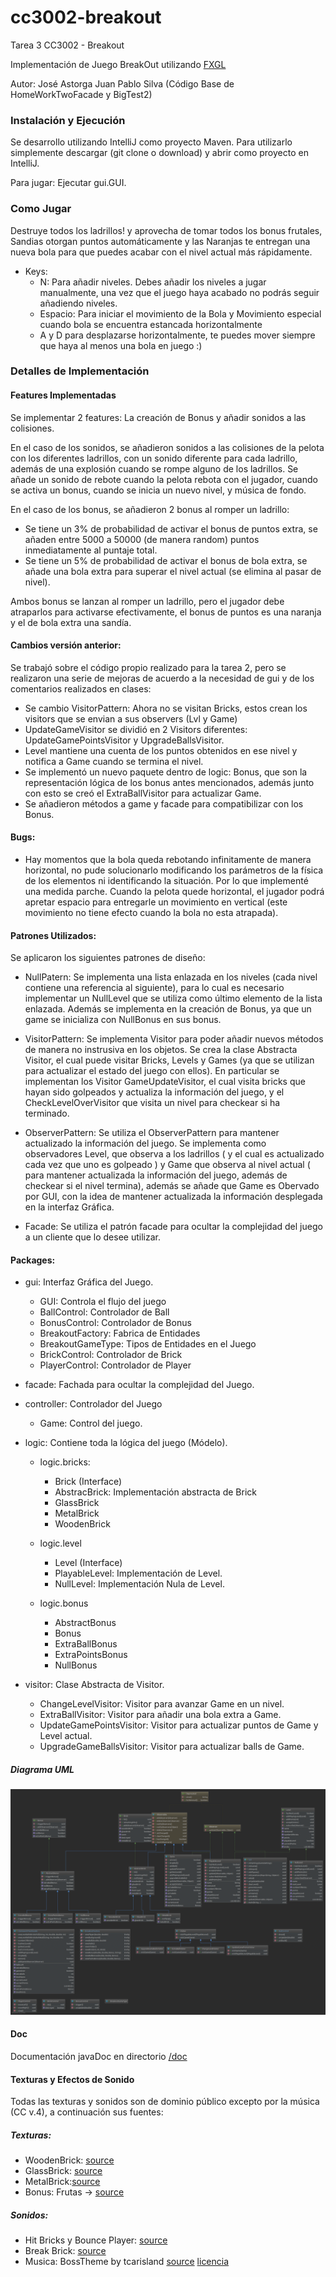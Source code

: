 # cc3002-breakout
Tarea 3 CC3002 - Breakout

Implementación de Juego BreakOut utilizando [FXGL](https://github.com/AlmasB/FXGL)

Autor: José Astorga 
       Juan Pablo Silva (Código Base de HomeWorkTwoFacade y BigTest2)

### Instalación y Ejecución

Se desarrollo utilizando IntelliJ como proyecto Maven. 
Para utilizarlo simplemente descargar (git clone o download) y abrir como proyecto en IntelliJ. 

Para jugar: Ejecutar gui.GUI.

### Como Jugar
Destruye todos los ladrillos! y aprovecha de tomar todos los bonus frutales, Sandias otorgan puntos automáticamente y las Naranjas te entregan una nueva bola para que puedes acabar con el nivel actual más rápidamente.

- Keys:
	- N:  Para añadir niveles. Debes añadir los niveles a jugar manualmente, una vez que el juego haya acabado no podrás seguir añadiendo niveles.
	- Espacio: Para iniciar el movimiento de la Bola y Movimiento especial cuando bola se encuentra estancada horizontalmente
	- A y D para desplazarse horizontalmente, te puedes mover siempre que haya al menos una bola en juego :)
 
### Detalles de Implementación

#### Features Implementadas

Se implementar 2 features: La creación de Bonus y añadir sonidos a las colisiones.

En el caso de los sonidos, se añadieron sonidos a las colisiones de la pelota con los diferentes ladrillos, con un sonido diferente para cada ladrillo, además de una explosión cuando se rompe alguno de los ladrillos. Se añade un sonido de rebote cuando la pelota rebota con el jugador, cuando se activa un bonus, cuando se inicia un nuevo nivel, y música de fondo. 

En el caso de los bonus, se añadieron 2 bonus al romper un ladrillo:
- Se tiene un 3% de probabilidad de activar el bonus de puntos extra, se añaden entre 5000 a 50000 (de manera random) puntos inmediatamente al puntaje total. 
- Se tiene un 5% de probabilidad de activar el bonus de bola extra, se añade una bola extra para superar el nivel actual (se elimina al pasar de nivel).

Ambos bonus se lanzan al romper un ladrillo, pero el jugador debe atraparlos para activarse efectivamente, el bonus de puntos es una naranja y el de bola extra una sandía. 

#### Cambios versión anterior:
Se trabajó sobre el código propio realizado para la tarea 2, pero se realizaron una serie de mejoras de acuerdo a la necesidad de gui y de los comentarios realizados en clases:

- Se cambio VisitorPattern: Ahora no se visitan Bricks, estos crean los visitors que se envian a sus observers (Lvl y Game)
- UpdateGameVisitor se dividió en 2 Visitors diferentes: UpdateGamePointsVisitor y UpgradeBallsVisitor. 
- Level mantiene una cuenta de los puntos obtenidos en ese nivel y notifica a Game cuando se termina el nivel. 
- Se implementó un nuevo paquete dentro de logic: Bonus, que son la representación lógica de los bonus antes mencionados, además junto con esto se creó el ExtraBallVisitor para actualizar Game.
- Se añadieron métodos a game y facade para compatibilizar con los Bonus.

#### Bugs:

- Hay momentos que la bola queda rebotando infinitamente de manera horizontal, no pude solucionarlo modificando los parámetros de la física de los elementos ni identificando la situación. Por lo que implementé una medida parche. Cuando la pelota quede horizontal, el jugador podrá apretar espacio para entregarle un movimiento en vertical (este movimiento no tiene efecto cuando la bola no esta atrapada).

#### Patrones Utilizados:
Se aplicaron los siguientes patrones de diseño:

- NullPatern: Se implementa una lista enlazada en los niveles (cada nivel contiene una referencia al siguiente), para lo cual es necesario implementar un NullLevel que se utiliza como último elemento de la lista enlazada. Además se implementa en la creación de Bonus, ya que un game se inicializa con NullBonus en sus bonus.

- VisitorPattern: Se implementa Visitor para poder añadir nuevos métodos de manera no instrusiva en los objetos. Se crea la clase Abstracta Visitor, el cual puede visitar Bricks, Levels y Games (ya que se utilizan para actualizar el estado del juego con ellos). En particular se implementan los Visitor GameUpdateVisitor, el cual visita bricks que hayan sido golpeados y actualiza la información del juego, y el CheckLevelOverVisitor que visita un nivel para checkear si ha terminado. 

- ObserverPattern: Se utiliza el ObserverPattern para mantener actualizado la información del juego. Se implementa como observadores Level, que observa a los ladrillos ( y el cual es actualizado cada vez que uno es golpeado ) y Game que observa al nivel actual ( para mantener actualizada la información del juego, además de checkear si el nivel termina), además se añade que Game es Obervado por GUI, con la idea de mantener actualizada la información desplegada en la interfaz Gráfica.

- Facade: Se utiliza el patrón facade para ocultar la complejidad del juego a un cliente que lo desee utilizar.


#### Packages:

- gui: Interfaz Gráfica del Juego.
	- GUI: Controla el flujo del juego 
	- BallControl: Controlador de Ball
	- BonusControl: Controlador de Bonus
	- BreakoutFactory: Fabrica de Entidades
	- BreakoutGameType: Tipos de Entidades en el Juego
	- BrickControl: Controlador de Brick
	- PlayerControl: Controlador de Player

- facade: Fachada para ocultar la complejidad del Juego.

- controller: Controlador del Juego
	- Game: Control del juego.

- logic: Contiene toda la lógica del juego (Módelo).
	- logic.bricks: 
		- Brick (Interface)
		- AbstracBrick: Implementación abstracta de Brick
		- GlassBrick 
		- MetalBrick
		- WoodenBrick
	
	- logic.level
		- Level (Interface)
		- PlayableLevel: Implementación de Level.
		- NullLevel: Implementación Nula de Level.
	
	- logic.bonus
		- AbstractBonus
		- Bonus
		- ExtraBallBonus
		- ExtraPointsBonus
		- NullBonus

- visitor: Clase Abstracta de Visitor.
	- ChangeLevelVisitor: Visitor para avanzar Game en un nivel.
	- ExtraBallVisitor: Visitor para añadir una bola extra a Game.
	- UpdateGamePointsVisitor: Visitor para actualizar puntos de Game y Level actual.
	- UpgradeGameBallsVisitor: Visitor para actualizar balls de Game.

##### Diagrama UML
![alt text](uml/breakout_complete.png)


#### Doc
Documentación javaDoc en directorio [/doc](/doc)

#### Texturas y Efectos de Sonido

Todas las texturas y sonidos son de dominio público excepto por la música (CC v.4), a continuación sus fuentes:

##### Texturas: 

- WoodenBrick: [source](https://opengameart.org/content/wood-texture-tiles)
- GlassBrick: [source](http://freeseamlesstexture.blogspot.com/2014/03/glass-brick-seamless-texture.html)
- MetalBrick:[source](https://opengameart.org/content/free-metal-texture-creation-set-02)
- Bonus: Frutas -> [source](https://opengameart.org/content/simple-fruits)


##### Sonidos: 
- Hit Bricks y Bounce Player:  [source](https://opengameart.org/content/512-sound-effects-8-bit-style) 
- Break Brick: [source](https://opengameart.org/content/8-bit-explosions-1)
- Musica: BossTheme by tcarisland [source](https://opengameart.org/content/boss-theme-1) [licencia](https://creativecommons.org/licenses/by/4.0/)
